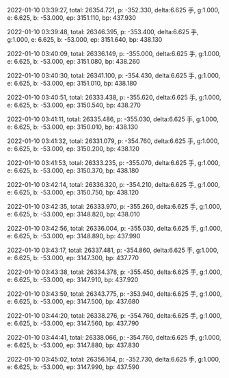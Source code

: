 2022-01-10 03:39:27, total: 26354.721, p: -352.330, delta:6.625 手, g:1.000, e: 6.625, b: -53.000, ep: 3151.110, bp: 437.930

2022-01-10 03:39:48, total: 26346.395, p: -353.400, delta:6.625 手, g:1.000, e: 6.625, b: -53.000, ep: 3151.640, bp: 438.130

2022-01-10 03:40:09, total: 26336.149, p: -355.000, delta:6.625 手, g:1.000, e: 6.625, b: -53.000, ep: 3151.080, bp: 438.260

2022-01-10 03:40:30, total: 26341.100, p: -354.430, delta:6.625 手, g:1.000, e: 6.625, b: -53.000, ep: 3151.010, bp: 438.180

2022-01-10 03:40:51, total: 26333.438, p: -355.620, delta:6.625 手, g:1.000, e: 6.625, b: -53.000, ep: 3150.540, bp: 438.270

2022-01-10 03:41:11, total: 26335.486, p: -355.030, delta:6.625 手, g:1.000, e: 6.625, b: -53.000, ep: 3150.010, bp: 438.130

2022-01-10 03:41:32, total: 26331.079, p: -354.760, delta:6.625 手, g:1.000, e: 6.625, b: -53.000, ep: 3150.200, bp: 438.120

2022-01-10 03:41:53, total: 26333.235, p: -355.070, delta:6.625 手, g:1.000, e: 6.625, b: -53.000, ep: 3150.370, bp: 438.180

2022-01-10 03:42:14, total: 26336.320, p: -354.210, delta:6.625 手, g:1.000, e: 6.625, b: -53.000, ep: 3150.750, bp: 438.120

2022-01-10 03:42:35, total: 26333.970, p: -355.260, delta:6.625 手, g:1.000, e: 6.625, b: -53.000, ep: 3148.820, bp: 438.010

2022-01-10 03:42:56, total: 26336.004, p: -355.030, delta:6.625 手, g:1.000, e: 6.625, b: -53.000, ep: 3148.890, bp: 437.990

2022-01-10 03:43:17, total: 26337.481, p: -354.860, delta:6.625 手, g:1.000, e: 6.625, b: -53.000, ep: 3147.300, bp: 437.770

2022-01-10 03:43:38, total: 26334.378, p: -355.450, delta:6.625 手, g:1.000, e: 6.625, b: -53.000, ep: 3147.910, bp: 437.920

2022-01-10 03:43:59, total: 26343.775, p: -353.940, delta:6.625 手, g:1.000, e: 6.625, b: -53.000, ep: 3147.500, bp: 437.680

2022-01-10 03:44:20, total: 26338.276, p: -354.760, delta:6.625 手, g:1.000, e: 6.625, b: -53.000, ep: 3147.560, bp: 437.790

2022-01-10 03:44:41, total: 26338.066, p: -354.760, delta:6.625 手, g:1.000, e: 6.625, b: -53.000, ep: 3147.880, bp: 437.830

2022-01-10 03:45:02, total: 26356.164, p: -352.730, delta:6.625 手, g:1.000, e: 6.625, b: -53.000, ep: 3147.990, bp: 437.590